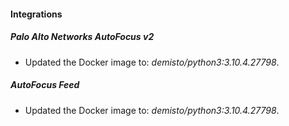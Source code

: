 #### Integrations
##### Palo Alto Networks AutoFocus v2
- Updated the Docker image to: *demisto/python3:3.10.4.27798*.
##### AutoFocus Feed
- Updated the Docker image to: *demisto/python3:3.10.4.27798*.
